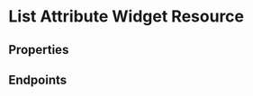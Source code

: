 # List Attribute Widget Resource

## Properties

<ResourceProperties :resource="'list_attribute_widget'" :lang="'en'"/>

## Endpoints

[//]: <> (GET ENDPOINT)
<ResourceEndpoint :resource="'list_attribute_widget'" :endpoint="'get'" :lang="'en'">

<template v-slot:responseJSON>

<<< @/docs/fixtures/api/list_attribute_widget/response/json/get_id.json

</template>

<template v-slot:responseXML>

<<< @/docs/fixtures/api/list_attribute_widget/response/xml/get_id.xml

</template>

</ResourceEndpoint>

[//]: <> (GETCOLLECTION ENDPOINT)
<ResourceEndpoint :resource="'list_attribute_widget'" :endpoint="'getCollection'" :lang="'en'">

<template v-slot:responseJSON>

<<< @/docs/fixtures/api/list_attribute_widget/response/json/get_page.json

</template>

<template v-slot:responseXML>

<<< @/docs/fixtures/api/list_attribute_widget/response/xml/get_page.xml

</template>

</ResourceEndpoint>

[//]: <> (POST ENDPOINT)
<ResourceEndpoint :resource="'list_attribute_widget'" :endpoint="'post'" :lang="'en'">

<template v-slot:request>

<<< @/docs/fixtures/api/list_attribute_widget/request/post.json

</template>

<template v-slot:responseJSON>

<<< @/docs/fixtures/api/list_attribute_widget/response/json/get_id.json

</template>

<template v-slot:responseXML>

<<< @/docs/fixtures/api/list_attribute_widget/response/xml/get_id.xml

</template>

</ResourceEndpoint>

[//]: <> (PUT ENDPOINT)
<ResourceEndpoint :resource="'list_attribute_widget'" :endpoint="'put'" :lang="'en'">

<template v-slot:request>

<<< @/docs/fixtures/api/list_attribute_widget/request/put.json

</template>

<template v-slot:responseJSON>

<<< @/docs/fixtures/api/list_attribute_widget/response/json/get_id.json

</template>

<template v-slot:responseXML>

<<< @/docs/fixtures/api/list_attribute_widget/response/xml/get_id.xml

</template>

</ResourceEndpoint>

[//]: <> (DELETE ENDPOINT)
<ResourceEndpoint :resource="'list_attribute_widget'" :endpoint="'delete'" :lang="'en'"/>

